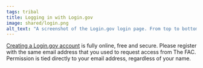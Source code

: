 ```yaml
---
tags: tribal
title: Logging in with Login.gov
image: shared/login.png
alt_text: "A screenshot of the Login.gov login page. From top to bottom: an email address input, a password input, a 'Sign in' button, and a 'Create an Account' button."
---
```


[Creating a Login.gov account](https://login.gov/create-an-account/) is fully online, free and secure. Please register with the same email address that you used to request access from The FAC. Permission is tied directly to your email address, regardless of your name.
